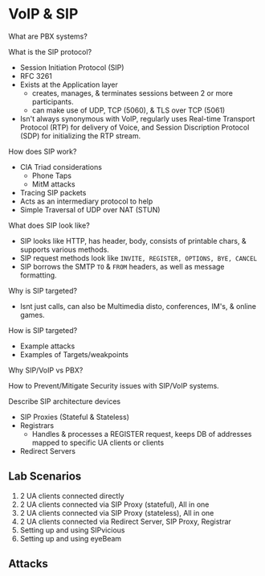 # VoIP & SIP 

What are PBX systems?  

What is the SIP protocol?  
- Session Initiation Protocol (SIP)
- RFC 3261
- Exists at the Application layer
  - creates, manages, & terminates sessions between 2 or more participants.
  - can make use of UDP, TCP (5060), & TLS over TCP (5061)
- Isn't always synonymous with VoIP, regularly uses Real-time Transport Protocol (RTP) for delivery of Voice, and Session Discription Protocol (SDP) for initializing the RTP stream.
 
How does SIP work?  
- CIA Triad considerations
  - Phone Taps
  - MitM attacks
- Tracing SIP packets
- Acts as an intermediary protocol to help 
- Simple Traversal of UDP over NAT (STUN)

What does SIP look like?
- SIP looks like HTTP, has header, body, consists of printable chars, & supports various methods.
- SIP request methods look like ` INVITE, REGISTER, OPTIONS, BYE, CANCEL `
- SIP borrows the SMTP `TO` & `FROM` headers, as well as message formatting.

Why is SIP targeted?  
- Isnt just calls, can also be Multimedia disto, conferences, IM's, & online games. 

How is SIP targeted?  
- Example attacks
- Examples of Targets/weakpoints

Why SIP/VoIP vs PBX?  

How to Prevent/Mitigate Security issues with SIP/VoIP systems.

Describe SIP architecture devices
- SIP Proxies (Stateful & Stateless)
- Registrars
  - Handles & processes a REGISTER request, keeps DB of addresses mapped to specific UA clients or clients
- Redirect Servers

## Lab Scenarios
1. 2 UA clients connected directly
2. 2 UA clients connected via SIP Proxy (stateful), All in one
3. 2 UA clients connected via SIP Proxy (stateless), All in one
4. 2 UA clients connected via Redirect Server, SIP Proxy, Registrar
5. Setting up and using SIPvicious
6. Setting up and using eyeBeam

## Attacks
### 
